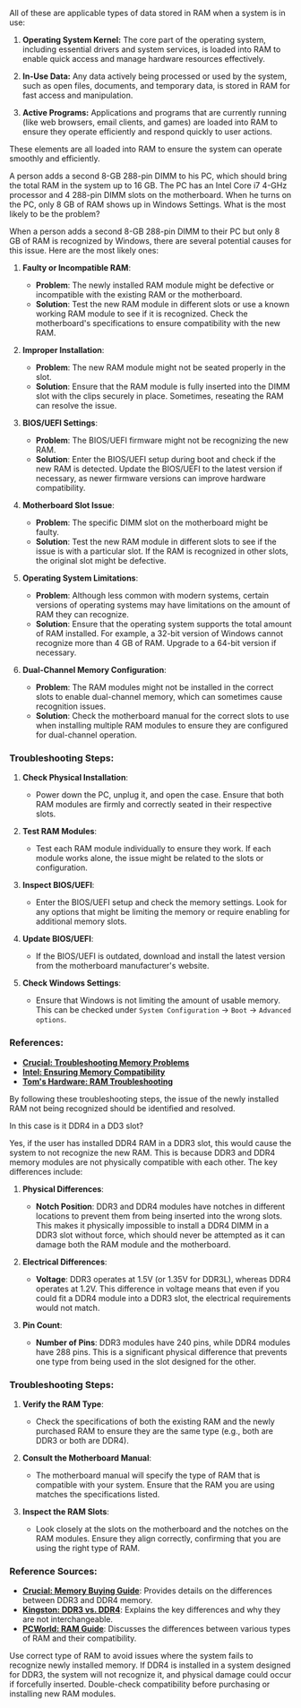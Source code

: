 All of these are applicable types of data stored in RAM when a system is in use:

1. **Operating System Kernel:** The core part of the operating system, including essential drivers and system services, is loaded into RAM to enable quick access and manage hardware resources effectively.

2. **In-Use Data:** Any data actively being processed or used by the system, such as open files, documents, and temporary data, is stored in RAM for fast access and manipulation.

3. **Active Programs:** Applications and programs that are currently running (like web browsers, email clients, and games) are loaded into RAM to ensure they operate efficiently and respond quickly to user actions.

These elements are all loaded into RAM to ensure the system can operate smoothly and efficiently.

A person adds a second 8-GB 288-pin DIMM to his PC, which should bring the total RAM in the system up to 16 GB. The PC has an Intel Core i7 4-GHz processor and 4 288-pin DIMM slots on the motherboard. When he turns on the PC, only 8 GB of RAM shows up in Windows Settings. What is the most likely to be the problem?

When a person adds a second 8-GB 288-pin DIMM to their PC but only 8 GB of RAM is recognized by Windows, there are several potential causes for this issue. Here are the most likely ones:

1. **Faulty or Incompatible RAM**:
   - **Problem**: The newly installed RAM module might be defective or incompatible with the existing RAM or the motherboard.
   - **Solution**: Test the new RAM module in different slots or use a known working RAM module to see if it is recognized. Check the motherboard's specifications to ensure compatibility with the new RAM.

2. **Improper Installation**:
   - **Problem**: The new RAM module might not be seated properly in the slot.
   - **Solution**: Ensure that the RAM module is fully inserted into the DIMM slot with the clips securely in place. Sometimes, reseating the RAM can resolve the issue.

3. **BIOS/UEFI Settings**:
   - **Problem**: The BIOS/UEFI firmware might not be recognizing the new RAM.
   - **Solution**: Enter the BIOS/UEFI setup during boot and check if the new RAM is detected. Update the BIOS/UEFI to the latest version if necessary, as newer firmware versions can improve hardware compatibility.

4. **Motherboard Slot Issue**:
   - **Problem**: The specific DIMM slot on the motherboard might be faulty.
   - **Solution**: Test the new RAM module in different slots to see if the issue is with a particular slot. If the RAM is recognized in other slots, the original slot might be defective.

5. **Operating System Limitations**:
   - **Problem**: Although less common with modern systems, certain versions of operating systems may have limitations on the amount of RAM they can recognize.
   - **Solution**: Ensure that the operating system supports the total amount of RAM installed. For example, a 32-bit version of Windows cannot recognize more than 4 GB of RAM. Upgrade to a 64-bit version if necessary.

6. **Dual-Channel Memory Configuration**:
   - **Problem**: The RAM modules might not be installed in the correct slots to enable dual-channel memory, which can sometimes cause recognition issues.
   - **Solution**: Check the motherboard manual for the correct slots to use when installing multiple RAM modules to ensure they are configured for dual-channel operation.

### Troubleshooting Steps:
1. **Check Physical Installation**:
   - Power down the PC, unplug it, and open the case. Ensure that both RAM modules are firmly and correctly seated in their respective slots.

2. **Test RAM Modules**:
   - Test each RAM module individually to ensure they work. If each module works alone, the issue might be related to the slots or configuration.

3. **Inspect BIOS/UEFI**:
   - Enter the BIOS/UEFI setup and check the memory settings. Look for any options that might be limiting the memory or require enabling for additional memory slots.

4. **Update BIOS/UEFI**:
   - If the BIOS/UEFI is outdated, download and install the latest version from the motherboard manufacturer's website.

5. **Check Windows Settings**:
   - Ensure that Windows is not limiting the amount of usable memory. This can be checked under `System Configuration` -> `Boot` -> `Advanced options`.

### References:
- **[Crucial: Troubleshooting Memory Problems](https://www.crucial.com/support/troubleshooting-memory)**
- **[Intel: Ensuring Memory Compatibility](https://www.intel.com/content/www/us/en/support/articles/000025812/memory-and-storage.html)**
- **[Tom's Hardware: RAM Troubleshooting](https://www.tomshardware.com/reviews/ram-installation-overclocking,1680.html)**

By following these troubleshooting steps, the issue of the newly installed RAM not being recognized should be identified and resolved.

In this case is it DDR4 in a DD3 slot?

Yes, if the user has installed DDR4 RAM in a DDR3 slot, this would cause the system to not recognize the new RAM. This is because DDR3 and DDR4 memory modules are not physically compatible with each other. The key differences include:

1. **Physical Differences**:
   - **Notch Position**: DDR3 and DDR4 modules have notches in different locations to prevent them from being inserted into the wrong slots. This makes it physically impossible to install a DDR4 DIMM in a DDR3 slot without force, which should never be attempted as it can damage both the RAM module and the motherboard.

2. **Electrical Differences**:
   - **Voltage**: DDR3 operates at 1.5V (or 1.35V for DDR3L), whereas DDR4 operates at 1.2V. This difference in voltage means that even if you could fit a DDR4 module into a DDR3 slot, the electrical requirements would not match.

3. **Pin Count**:
   - **Number of Pins**: DDR3 modules have 240 pins, while DDR4 modules have 288 pins. This is a significant physical difference that prevents one type from being used in the slot designed for the other.

### Troubleshooting Steps:

1. **Verify the RAM Type**:
   - Check the specifications of both the existing RAM and the newly purchased RAM to ensure they are the same type (e.g., both are DDR3 or both are DDR4).

2. **Consult the Motherboard Manual**:
   - The motherboard manual will specify the type of RAM that is compatible with your system. Ensure that the RAM you are using matches the specifications listed.

3. **Inspect the RAM Slots**:
   - Look closely at the slots on the motherboard and the notches on the RAM modules. Ensure they align correctly, confirming that you are using the right type of RAM.

### Reference Sources:
- **[Crucial: Memory Buying Guide](https://www.crucial.com/articles/about-memory/difference-between-ddr3-and-ddr4)**: Provides details on the differences between DDR3 and DDR4 memory.
- **[Kingston: DDR3 vs. DDR4](https://www.kingston.com/en/blog/pc-performance/ddr3-vs-ddr4)**: Explains the key differences and why they are not interchangeable.
- **[PCWorld: RAM Guide](https://www.pcworld.com/article/2984593/everything-you-need-to-know-about-ddr4-ram.html)**: Discusses the differences between various types of RAM and their compatibility.

Use correct type of RAM to avoid issues where the system fails to recognize newly installed memory. If DDR4 is installed in a system designed for DDR3, the system will not recognize it, and physical damage could occur if forcefully inserted. Double-check compatibility before purchasing or installing new RAM modules.
